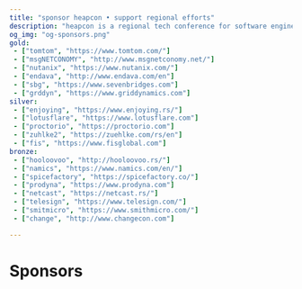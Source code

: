 ```yaml
---
title: "sponsor heapcon • support regional efforts"
description: "heapcon is a regional tech conference for software engineers and tech businesses"
og_img: "og-sponsors.png"
gold:
 - ["tomtom", "https://www.tomtom.com/"]
 - ["msgNETCONOMY", "http://www.msgnetconomy.net/"]
 - ["nutanix", "https://www.nutanix.com/"]
 - ["endava", "http://www.endava.com/en"]
 - ["sbg", "https://www.sevenbridges.com"]
 - ["grddyn", "https://www.griddynamics.com"]
silver:
 - ["enjoying", "https://www.enjoying.rs/"]
 - ["lotusflare", "https://www.lotusflare.com"]
 - ["proctorio", "https://proctorio.com"]
 - ["zuhlke2", "https://zuehlke.com/rs/en"]
 - ["fis", "https://www.fisglobal.com"]
bronze:
 - ["hooloovoo", "http://hooloovoo.rs/"]
 - ["namics", "https://www.namics.com/en/"]
 - ["spicefactory", "https://spicefactory.co/"]
 - ["prodyna", "https://www.prodyna.com"]
 - ["netcast", "https://netcast.rs/"]
 - ["telesign", "https://www.telesign.com/"]
 - ["smitmicro", "https://www.smithmicro.com/"]
 - ["change", "http://www.changecon.com"]

---
```


# Sponsors
